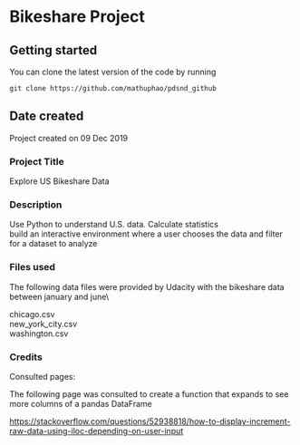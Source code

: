 # Bikeshare Project

##  Getting started

You can clone the latest version of the code by running

```
git clone https://github.com/mathuphao/pdsnd_github

```


## Date created
Project created on 09 Dec 2019

### Project Title
Explore US Bikeshare Data

### Description
Use Python to understand U.S. data. Calculate statistics\
build an interactive environment where a user chooses the data and filter\
for a dataset to analyze

### Files used

The following data files were provided by Udacity with the bikeshare data\
between january and june\

chicago.csv\
new_york_city.csv\
washington.csv

### Credits

 Consulted pages:

 The following page was consulted to create a function that expands to see more
 columns of a pandas DataFrame

https://stackoverflow.com/questions/52938818/how-to-display-increment-raw-data-using-iloc-depending-on-user-input
